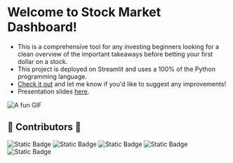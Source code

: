 # Welcome to Stock Market Dashboard!
- This is a comprehensive tool for any investing beginners looking for a clean overview of the important takeaways before betting your first dollar on a stock.
- This project is deployed on Streamlit and uses a 100% of the Python programming language.
- [Check it out](https://guccidoge-stockdashboard-app-cmbpv3.streamlit.app/) and let me know if you'd like to suggest any improvements!
- Presentation slides [here](https://www.canva.com/design/DAGcJoK_HGo/pMcOB3MgyMh2TNCIvAG-nw/edit?utm_content=DAGcJoK_HGo&utm_campaign=designshare&utm_medium=link2&utm_source=sharebutton).
  
![A fun GIF](https://i.gifer.com/7D7o.gif)

## 🌟 Contributors 🌟
![Static Badge](https://img.shields.io/badge/Eilliyah_Fong-F25278)
![Static Badge](https://img.shields.io/badge/Wei_Chong-4683B7)
![Static Badge](https://img.shields.io/badge/Uzair-3F704D)
![Static Badge](https://img.shields.io/badge/Berlyn-CFB53B)
![Static Badge](https://img.shields.io/badge/Wei_Jun-B65FCF)



